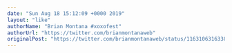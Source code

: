 ```yaml
---
date: "Sun Aug 18 15:12:09 +0000 2019"
layout: "like"
authorName: "Brian Montana #xoxofest"
authorUrl: "https://twitter.com/brianmontanaweb"
originalPost: "https://twitter.com/brianmontanaweb/status/1163106316338049025"
---
```

